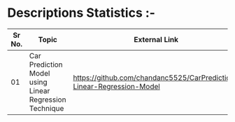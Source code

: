 # Descriptions Statistics :-

|Sr No.|Topic|External Link |
|-|-|-|
|01|Car Prediction Model using Linear Regression Technique|https://github.com/chandanc5525/CarPrediction-Linear-Regression-Model |
